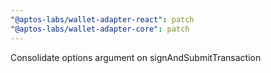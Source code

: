 ```yaml
---
"@aptos-labs/wallet-adapter-react": patch
"@aptos-labs/wallet-adapter-core": patch
---
```


Consolidate options argument on signAndSubmitTransaction
